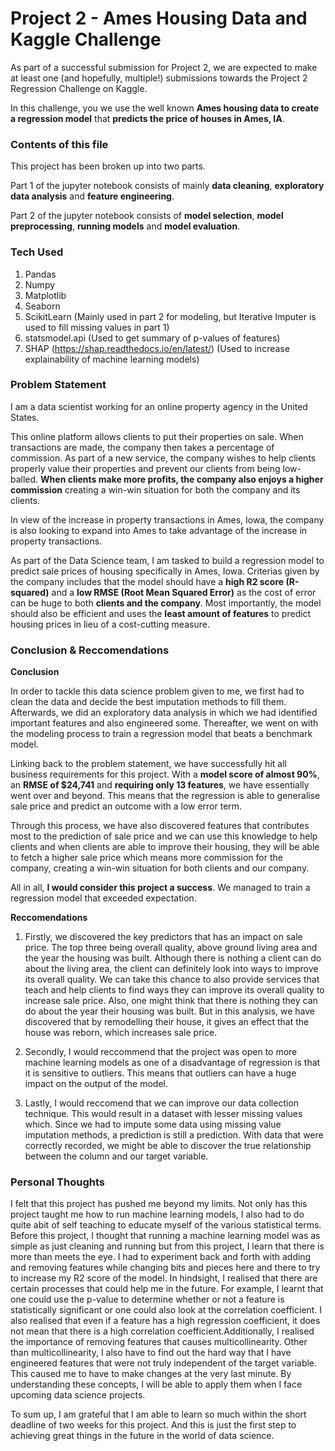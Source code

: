 # Project 2 - Ames Housing Data and Kaggle Challenge

As part of a successful submission for Project 2, we are expected to make at least one (and hopefully, multiple!) submissions towards the Project 2 Regression Challenge on Kaggle.

In this challenge, you we use the well known **Ames housing data to create a regression model** that **predicts the price of houses in Ames, IA**.

### Contents of this file

This project has been broken up into two parts.

Part 1 of the jupyter notebook consists of mainly **data cleaning**, **exploratory data analysis** and **feature engineering**.

Part 2 of the jupyter notebook consists of **model selection**, **model preprocessing**, **running models** and **model evaluation**.


### Tech Used

1) Pandas
2) Numpy
3) Matplotlib
4) Seaborn 
5) ScikitLearn (Mainly used in part 2 for modeling, but Iterative Imputer is used to fill missing values in part 1)
6) statsmodel.api (Used to get summary of p-values of features)
7) SHAP (https://shap.readthedocs.io/en/latest/) (Used to increase explainability of machine learning models)


### Problem Statement

I am a data scientist working for an online property agency in the United States.  

This online platform allows clients to put their properties on sale. When transactions are made, the company then takes a percentage of commission. As part of a new service, the company wishes to help clients properly value their properties and prevent our clients from being low-balled. **When clients make more profits, the company also enjoys a higher commission** creating a win-win situation for both the company and its clients.  

In view of the increase in property transactions in Ames, Iowa, the company is also looking to expand into Ames to take advantage of the increase in property transactions.

As part of the Data Science team, I am tasked to build a regression model to predict sale prices of housing specifically in Ames, Iowa. Criterias given by the company includes that the model should have a **high R2 score (R-squared)** and a **low RMSE (Root Mean Squared Error)** as the cost of error can be huge to both **clients and the company**. Most importantly, the model should also be efficient and uses the **least amount of features** to predict housing prices in lieu of a cost-cutting measure.

### Conclusion & Reccomendations

**Conclusion**

In order to tackle this data science problem given to me, we first had to clean the data and decide the best imputation methods to fill them. Afterwards, we did an exploratory data analysis in which we had identified important features and also engineered some. Thereafter, we went on with the modeling process to train a regression model that beats a benchmark model.

Linking back to the problem statement, we have successfully hit all business requirements for this project. With a **model score of almost 90%**, an **RMSE of $24,741** and **requiring only 13 features**, we have essentially went over and beyond. This means that the regression is able to generalise sale price and predict an outcome with a low error term.

Through this process, we have also discovered features that contributes most to the prediction of sale price and we can use this knowledge to help clients and when clients are able to improve their housing, they will be able to fetch a higher sale price which means more commission for the company, creating a win-win situation for both clients and our company.

All in all, **I would consider this project a success**. We managed to train a regression model that exceeded expectation.

**Reccomendations**

1) Firstly, we discovered the key predictors that has an impact on sale price. The top three being overall quality, above ground living area and the year the housing was built. Although there is nothing a client can do about the living area, the client can definitely look into ways to improve its overall quality. We can take this chance to also provide services that teach and help clients to find ways they can improve its overall quality to increase sale price. Also, one might think that there is nothing they can do about the year their housing was built. But in this analysis, we have discovered that by remodelling their house, it gives an effect that the house was reborn, which increases sale price.

2) Secondly, I would reccommend that the project was open to more machine learning models as one of a disadvantage of regression is that it is sensitive to outliers. This means that outliers can have a huge impact on the output of the model.

3) Lastly, I would reccomend that we can improve our data collection technique. This would result in a dataset with lesser missing values which. Since we had to impute some data using missing value imputation methods, a prediction is still a prediction. With data that were correctly recorded, we might be able to discover the true relationship between the column and our target variable.

### Personal Thoughts

I felt that this project has pushed me beyond my limits. Not only has this project taught me how to run machine learning models, I also had to do quite abit of self teaching to educate myself of the various statistical terms. Before this project, I thought that running a machine learning model was as simple as just cleaning and running but from this project, I learn that there is more than meets the eye. I had to experiment back and forth with adding and removing features while changing bits and pieces here and there to try to increase my R2 score of the model. In hindsight, I realised that there are certain processes that could help me in the future. For example, I learnt that one could use the p-value to determine whether or not a feature is statistically significant or one could also look at the correlation coefficient. I also realised that even if a feature has a high regression coefficient, it does not mean that there is a high correlation coefficient.Additionally, I realised the importance of removing features that causes multicollinearity. Other than multicollinearity, I also have to find out the hard way that I have engineered features that were not truly independent of the target variable. This caused me to have to make changes at the very last minute. By understanding these concepts, I will be able to apply them when I face upcoming data science projects.

To sum up, I am grateful that I am able to learn so much within the short deadline of two weeks for this project. And this is just the first step to achieving great things in the future in the world of data science. 
